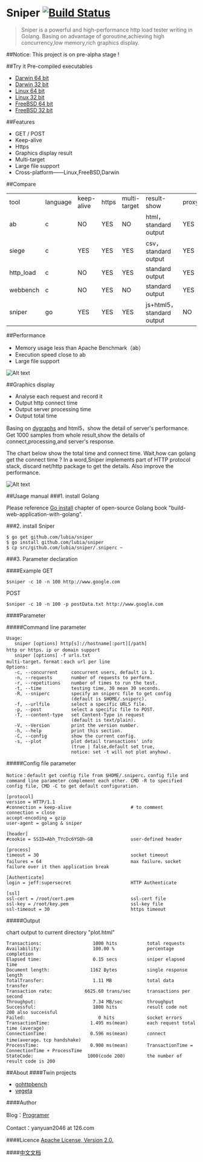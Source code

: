 
Sniper       [![Build Status](https://drone.io/github.com/btfak/sniper/status.png)](https://drone.io/github.com/btfak/sniper/latest)
======
>Sniper is a powerful and high-performance http load tester writing in Golang. Basing on advantage of goroutine,achieving high concurrency,low memory,rich graphics display.  


##Notice: This project is on pre-alpha stage !

##Try it
Pre-compiled executables
* [Darwin 64 bit](http://lubia-me.qiniudn.com/sniper_darwin_amd64)      
* [Darwin 32 bit](http://lubia-me.qiniudn.com/sniper_darwin_386)
* [Linux 64 bit](http://lubia-me.qiniudn.com/sniper_linux_amd64)
* [Linux 32 bit](http://lubia-me.qiniudn.com/sniper_linux_386)
* [FreeBSD 64 bit](http://lubia-me.qiniudn.com/sniper_freebsd_amd64)
* [FreeBSD 32 bit](http://lubia-me.qiniudn.com/sniper_freebsd_386)

##Features
- GET / POST
- Keep-alive
- Https
- Graphics display result
- Multi-target
- Large file support
- Cross-platform——Linux,FreeBSD,Darwin

##Compare
<table class="table table-bordered table-striped table-condensed">
   <tr>
      <td>tool </td>
      <td>language </td>
      <td>keep-alive </td>
      <td>https </td>
      <td>multi-target </td>
      <td>result-show </td>
      <td>proxy</td>
   </tr>
   <tr>
      <td>ab </td>
      <td>c </td>
      <td>NO </td>
      <td>YES </td>
      <td>NO </td>
      <td>html，standard output</td>
      <td>YES </td>
   </tr>
   <tr>
      <td>siege </td>
      <td>c </td>
      <td>YES </td>
      <td>YES </td>
      <td>YES </td>
      <td>csv，standard output</td>
      <td>YES </td>
   </tr>
   <tr>
      <td>http_load </td>
      <td>c </td>
      <td>NO </td>
      <td>YES </td>
      <td>YES </td>
      <td>standard output</td>
      <td>YES </td>
   </tr>
   <tr>
      <td>webbench </td>
      <td>c </td>
      <td>NO </td>
      <td>YES </td>
      <td>NO </td>
      <td>standard output</td>
      <td>YES </td>
   </tr>
   <tr>
      <td>sniper</td>
      <td>go</td>
      <td>YES </td>
      <td>YES </td>
      <td>YES </td>
      <td>js+html5，standard output</td>
      <td>NO </td>
   </tr>
</table>


##Performance
- Memory usage less than Apache Benchmark（ab）
- Execution speed close to ab
- Large file support

![Alt text](http://lubia-me.qiniudn.com/compare.jpg)

##Graphics display
- Analyse each request and record it
- Output http connect time
- Output server processing time
- Output total time

Basing on [dygraphs](http://dygraphs.com/) and html5，show the detail of server's performance. Get 1000 samples from whole result,show the details of connect,processing,and server's response.

The chart below show the total time and connect time. Wait,how can golang get the connect time ? In a word,Sniper implements part of HTTP protocol stack, discard net/http package to get the details. Also improve the performance.

![Alt text](http://lubia-me.qiniudn.com/sniper_2.JPG)

##Usage manual
###1. install Golang

Please reference  [Go install](https://github.com/astaxie/build-web-application-with-golang/blob/master/ebook/01.1.md) chapter of open-source Golang book "build-web-application-with-golang".

###2. install Sniper

    $ go get github.com/lubia/sniper
    $ go install github.com/lubia/sniper
    $ cp src/github.com/lubia/sniper/.sniperc ~

###3. Parameter declaration

####Example
GET

    $sniper -c 10 -n 100 http://www.google.com

POST

    $sniper -c 10 -n 100 -p postData.txt http://www.google.com

####Parameter

#####Command line parameter

```
Usage:
   sniper [options] http[s]://hostname[:port][/path]                 http or https，ip or domain support
   sniper [options] -f urls.txt                                      multi-target，format：each url per line
Options:
   -c, --concurrent     concurrent users, default is 1.              
   -n, --requests       number of requests to perform.               
   -r, --repetitions    number of times to run the test.             
   -t, --time           testing time, 30 mean 30 seconds.            
   -R, --sniperc        specify an sniperc file to get config        
                        (default is $HOME/.sniperc).               
   -f, --urlfile        select a specific URLS file.                 
   -p, --post           select a specific file to POST.              
   -T, --content-type   set Content-Type in request                  
                        (default is text/plain).
   -V, --Version        print the version number.                    
   -h, --help           print this section.                          
   -C, --config         show the current config.                     
   -s, --plot           plot detail transactions' info               
                        (true | false,default set true,              
                        notice: set -t will not plot anyhow).

```


#####Config file parameter

    Notice：default get config file from $HOME/.sniperc，config file and command line parameter complement each other. CMD -R to specified config file, CMD -C to get default configuration.  

```
[protocol]
version = HTTP/1.1                            
#connection = keep-alive                      # to comment
connection = close
accept-encoding = gzip                        
user-agent = golang & sniper                  

[header]
#cookie = SSID=Abh_TYcDc6YSQh-GB              user-defined header

[process]
timeout = 30                                  socket timeout
failures = 64                                 max failure，socket failure over it then application break

[Authenticate]
login = jeff:supersecret                      HTTP Authenticate

[ssl]
ssl-cert = /root/cert.pem                     ssl-cert file
ssl-key = /root/key.pem                       ssl-key file
ssl-timeout = 30                              https timeout
```

#####Output

chart output to current directory "plot.html"

```
Transactions:                   1000 hits           total requests
Availability:                   100.00 %            percentage completion    
Elapsed time:                   0.15 secs           sniper elapsed time
Document length:               1162 Bytes           single response length
TotalTransfer:                  1.11 MB             total data transfer
Transaction rate:            6625.60 trans/sec      transactions per second
Throughput:                     7.34 MB/sec         throughput
Successful:                     1000 hits           result code not 200 also successful
Failed:                           0 hits            socket errors
TransactionTime:               1.495 ms(mean)       each request total time (average)
ConnectionTime:                0.596 ms(mean)       connect time(average，tcp handshake)
ProcessTime:                   0.900 ms(mean)       TransactionTime = ConnectionTime + ProcessTime
StateCode:                    1000(code 200)        the number of result code is 200
```
##About
####Twin projects

- [gohttpbench](https://github.com/parkghost/gohttpbench)
- [vegeta](https://github.com/tsenart/vegeta)

####Author

Blog：[Programer](http://www.btfak.com)

Contact：yanyuan2046 at 126.com

####Licence
[Apache License, Version 2.0.](http://www.apache.org/licenses/LICENSE-2.0.html)

####[中文文档](https://github.com/btfak/sniper/blob/master/README_CN.md)
